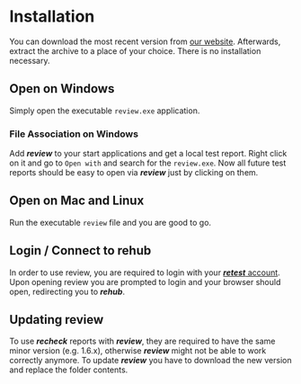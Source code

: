 # Installation

You can download the most recent version from [our website](https://assets.retest.org/releases/review.html). Afterwards, extract the archive to a place of your choice. There is no installation necessary.

## Open on Windows

Simply open the executable `review.exe` application.

### File Association on Windows

Add ***review*** to your start applications and get a local test report. Right click on it and go to `Open with` and search for the `review.exe`. Now all future test reports should be easy to open via ***review*** just by clicking on them.

## Open on Mac and Linux

Run the executable `review` file and you are good to go.

## Login / Connect to rehub

In order to use review, you are required to login with your [***retest*** account](https://rehub.retest.de/). Upon opening review you are prompted to login and your browser should open, redirecting you to ***rehub***.

## Updating review

To use ***recheck*** reports with ***review***, they are required to have the same minor version (e.g. 1.6.x), otherwise ***review*** might not be able to work correctly anymore. To update ***review*** you have to download the new version and replace the folder contents.
